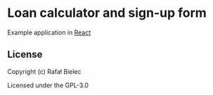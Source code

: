 # Loan calculator and sign-up form

Example application in [React](https://facebook.github.io/react)

## License

Copyright (c) Rafał Bielec

Licensed under the GPL-3.0

